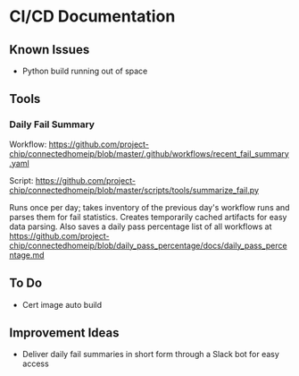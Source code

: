 # CI/CD Documentation

## Known Issues

-   Python build running out of space

## Tools

### Daily Fail Summary

Workflow:
https://github.com/project-chip/connectedhomeip/blob/master/.github/workflows/recent_fail_summary.yaml

Script:
https://github.com/project-chip/connectedhomeip/blob/master/scripts/tools/summarize_fail.py

Runs once per day; takes inventory of the previous day's workflow runs and parses them for fail statistics. Creates temporarily cached artifacts for easy data parsing. Also saves a daily pass percentage list of all workflows at https://github.com/project-chip/connectedhomeip/blob/daily_pass_percentage/docs/daily_pass_percentage.md

## To Do

-   Cert image auto build

## Improvement Ideas

-   Deliver daily fail summaries in short form through a Slack bot for easy access

